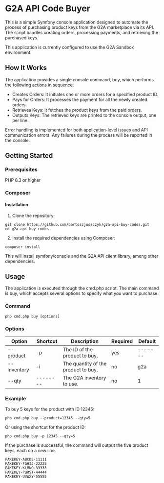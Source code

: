 # G2A API Code Buyer
This is a simple Symfony console application designed to automate the process of purchasing product keys from the G2A marketplace via its API. The script handles creating orders, processing payments, and retrieving the purchased keys.

This application is currently configured to use the G2A Sandbox environment.

## How It Works
The application provides a single console command, buy, which performs the following actions in sequence:

- Creates Orders: It initiates one or more orders for a specified product ID.
- Pays for Orders: It processes the payment for all the newly created orders.
- Retrieves Keys: It fetches the product keys from the paid orders.
- Outputs Keys: The retrieved keys are printed to the console output, one per line.

Error handling is implemented for both application-level issues and API communication errors. Any failures during the process will be reported in the console.

## Getting Started
### Prerequisites
PHP 8.3 or higher

### Composer

#### Installation
1. Clone the repository:
```
git clone https://github.com/bartoszjuszczyk/g2a-api-buy-codes.git
cd g2a-api-buy-codes
```
2. Install the required dependencies using Composer:
```
composer install
```
This will install symfony/console and the G2A API client library, among other dependencies.

## Usage
The application is executed through the cmd.php script. The main command is buy, which accepts several options to specify what you want to purchase.

### Command
```
php cmd.php buy [options]
```
### Options
| Option      | Shortcut | Description                               | Required   | Default |
|-------------|----------|-------------------------------------------|------------|---------|
| --product   | -p       | The ID of the product to buy.             | yes        | ------- |
| --inventory | -i       | The quantity of the product to buy.       | no         | g2a     |
| --qty       | -------- | The G2A inventory to use.                 | no         | 1       |


### Example
To buy 5 keys for the product with ID 12345:

```
php cmd.php buy --product=12345 --qty=5
```
Or using the shortcut for the product ID:
```
php cmd.php buy -p 12345 --qty=5
```
If the purchase is successful, the command will output the five product keys, each on a new line.
```
FAKEKEY-ABCDE-11111
FAKEKEY-FGHIJ-22222
FAKEKEY-KLMNO-33333
FAKEKEY-PQRST-44444
FAKEKEY-UVWXY-55555
```